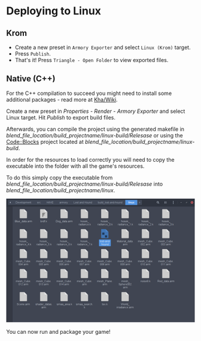 # Deploying to Linux

## Krom

- Create a new preset in `Armory Exporter` and select `Linux (Krom)` target.
- Press `Publish`.
- That's it! Press `Triangle - Open Folder` to view exported files.

## Native (C++)

For the C++ compilation to succeed you might need to install some additional packages - read more at [Kha/Wiki](https://github.com/Kode/Kha/wiki/Linux).

Create a new preset in *Properties - Render - Armory Exporter* and select Linux target. Hit *Publish* to export build files.

Afterwards, you can compile the project using the generated makefile in *blend_file_location/build_projectname/linux-build/Relesase* or using the [Code::Blocks](http://codeblocks.org) project located at *blend_file_location/build_projectname/linux-build*.

In order for the resources to load correctly you will need to copy the executable into the folder with all the game's resources.

To do this simply copy the executable from *blend_file_location/build_projectname/linux-build/Relesase* into *blend_file_location/build_projectname/linux*.

![](/platforms/img/linux/1.png)

You can now run and package your game!
